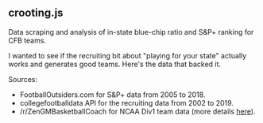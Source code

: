 crooting.js
---

Data scraping and analysis of in-state blue-chip ratio and S&P+ ranking for CFB teams.

I wanted to see if the recruiting bit about "playing for your state" actually works and generates good teams. Here's the data that backed it.

Sources:

* FootballOutsiders.com for S&P+ data from 2005 to 2018.
* collegefootballdata API for the recruiting data from 2002 to 2019.
* /r/ZenGMBasketballCoach for NCAA Div1 team data (more details [here](https://www.reddit.com/r/ZenGMBasketballCoach/comments/35j0yy/320team_json_file_with_ncaa_schools_locations/)).
